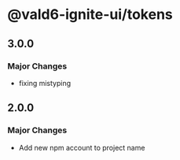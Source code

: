 # @vald6-ignite-ui/tokens

## 3.0.0

### Major Changes

- fixing mistyping

## 2.0.0

### Major Changes

- Add new npm account to project name
